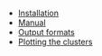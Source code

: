   * [Installation](Installation.md)
  * [Manual](Manual.md)
  * [Output formats](OutputFormats.md)
  * [Plotting the clusters](Plotting.md)